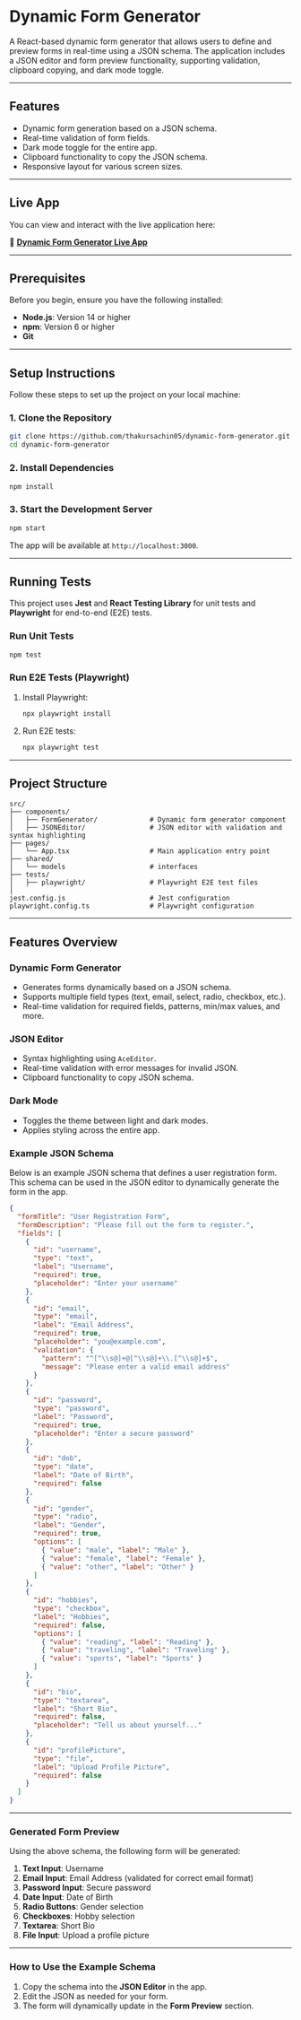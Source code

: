 # Dynamic Form Generator

A React-based dynamic form generator that allows users to define and preview forms in real-time using a JSON schema. The application includes a JSON editor and form preview functionality, supporting validation, clipboard copying, and dark mode toggle.

---

## Features

- Dynamic form generation based on a JSON schema.
- Real-time validation of form fields.
- Dark mode toggle for the entire app.
- Clipboard functionality to copy the JSON schema.
- Responsive layout for various screen sizes.

---

## **Live App**

You can view and interact with the live application here:

🔗 **[Dynamic Form Generator Live App](https://dyanmic-form-generator.netlify.app/)**

---

## Prerequisites

Before you begin, ensure you have the following installed:

- **Node.js**: Version 14 or higher
- **npm**: Version 6 or higher
- **Git**

---

## Setup Instructions

Follow these steps to set up the project on your local machine:

### 1. Clone the Repository
```bash
git clone https://github.com/thakursachin05/dynamic-form-generator.git
cd dynamic-form-generator
```

### 2. Install Dependencies
```bash
npm install
```

### 3. Start the Development Server
```bash
npm start
```

The app will be available at `http://localhost:3000`.

---

## Running Tests

This project uses **Jest** and **React Testing Library** for unit tests and **Playwright** for end-to-end (E2E) tests.

### Run Unit Tests
```bash
npm test
```

### Run E2E Tests (Playwright)
1. Install Playwright:
   ```bash
   npx playwright install
   ```

2. Run E2E tests:
   ```bash
   npx playwright test
   ```

---

## Project Structure

```plaintext
src/
├── components/
│   ├── FormGenerator/             # Dynamic form generator component
│   ├── JSONEditor/                # JSON editor with validation and syntax highlighting
├── pages/
│   └── App.tsx                    # Main application entry point
├── shared/
│   └── models                     # interfaces 
├── tests/
│   ├── playwright/                # Playwright E2E test files
│   
jest.config.js                     # Jest configuration
playwright.config.ts               # Playwright configuration
```

---

## Features Overview

### **Dynamic Form Generator**
- Generates forms dynamically based on a JSON schema.
- Supports multiple field types (text, email, select, radio, checkbox, etc.).
- Real-time validation for required fields, patterns, min/max values, and more.

### **JSON Editor**
- Syntax highlighting using `AceEditor`.
- Real-time validation with error messages for invalid JSON.
- Clipboard functionality to copy JSON schema.

### **Dark Mode**
- Toggles the theme between light and dark modes.
- Applies styling across the entire app.

### **Example JSON Schema**

Below is an example JSON schema that defines a user registration form. This schema can be used in the JSON editor to dynamically generate the form in the app.

```json
{
  "formTitle": "User Registration Form",
  "formDescription": "Please fill out the form to register.",
  "fields": [
    {
      "id": "username",
      "type": "text",
      "label": "Username",
      "required": true,
      "placeholder": "Enter your username"
    },
    {
      "id": "email",
      "type": "email",
      "label": "Email Address",
      "required": true,
      "placeholder": "you@example.com",
      "validation": {
        "pattern": "^[^\\s@]+@[^\\s@]+\\.[^\\s@]+$",
        "message": "Please enter a valid email address"
      }
    },
    {
      "id": "password",
      "type": "password",
      "label": "Password",
      "required": true,
      "placeholder": "Enter a secure password"
    },
    {
      "id": "dob",
      "type": "date",
      "label": "Date of Birth",
      "required": false
    },
    {
      "id": "gender",
      "type": "radio",
      "label": "Gender",
      "required": true,
      "options": [
        { "value": "male", "label": "Male" },
        { "value": "female", "label": "Female" },
        { "value": "other", "label": "Other" }
      ]
    },
    {
      "id": "hobbies",
      "type": "checkbox",
      "label": "Hobbies",
      "required": false,
      "options": [
        { "value": "reading", "label": "Reading" },
        { "value": "traveling", "label": "Traveling" },
        { "value": "sports", "label": "Sports" }
      ]
    },
    {
      "id": "bio",
      "type": "textarea",
      "label": "Short Bio",
      "required": false,
      "placeholder": "Tell us about yourself..."
    },
    {
      "id": "profilePicture",
      "type": "file",
      "label": "Upload Profile Picture",
      "required": false
    }
  ]
}
```

---

### **Generated Form Preview**

Using the above schema, the following form will be generated:

1. **Text Input**: Username
2. **Email Input**: Email Address (validated for correct email format)
3. **Password Input**: Secure password
4. **Date Input**: Date of Birth
5. **Radio Buttons**: Gender selection
6. **Checkboxes**: Hobby selection
7. **Textarea**: Short Bio
8. **File Input**: Upload a profile picture

---

### **How to Use the Example Schema**

1. Copy the schema into the **JSON Editor** in the app.
2. Edit the JSON as needed for your form.
3. The form will dynamically update in the **Form Preview** section. 